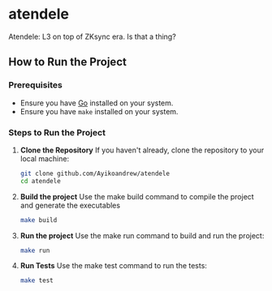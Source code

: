 # atendele
Atendele: L3 on top of ZKsync era. Is that a thing?

## How to Run the Project

### Prerequisites
- Ensure you have [Go](https://golang.org/dl/) installed on your system.
- Ensure you have `make` installed on your system.

### Steps to Run the Project

1. **Clone the Repository**
   If you haven't already, clone the repository to your local machine:
   ```sh
   git clone github.com/Ayikoandrew/atendele
   cd atendele

2. **Build the project**
   Use the make build command to compile the project and generate the executables
   ```sh
   make build

3. **Run the project**
   Use the make run command to build and run the project:
   ```sh
   make run

4. **Run Tests**
   Use the make test command to run the tests:
   ```sh
   make test
